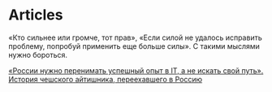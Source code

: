 # Articles

«Кто сильнее или громче, тот прав», «Если силой не удалось исправить проблему, попробуй применить еще больше силы». С такими мыслями нужно бороться.

[«России нужно перенимать успешный опыт в IT, а не искать свой путь». История чешского айтишника, переехавшего в Россию](https://hi-tech.mail.ru/review/inostrancy-v-rossii-czech/)
